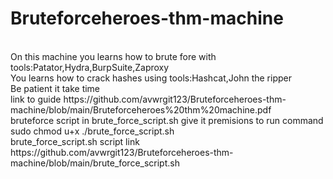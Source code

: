 # Bruteforceheroes-thm-machine
<br>
On this machine you learns how to brute fore with tools:Patator,Hydra,BurpSuite,Zaproxy
<br>
You learns how to crack hashes using tools:Hashcat,John the ripper
<br>
Be patient it take time
<br>
link to guide https://github.com/avwrgit123/Bruteforceheroes-thm-machine/blob/main/Bruteforceheroes%20thm%20machine.pdf
<br>
bruteforce script in brute_force_script.sh give it premisions to run command sudo chmod u+x ./brute_force_script.sh
<br>
brute_force_script.sh script link https://github.com/avwrgit123/Bruteforceheroes-thm-machine/blob/main/brute_force_script.sh
